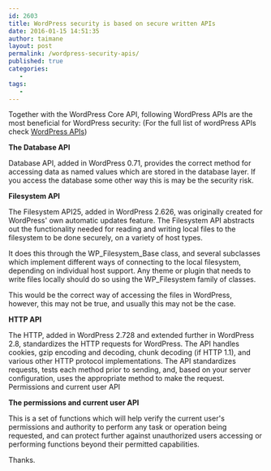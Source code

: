 ```yaml
---
id: 2603
title: WordPress security is based on secure written APIs
date: 2016-01-15 14:51:35
author: taimane
layout: post
permalink: /wordpress-security-apis/
published: true
categories:
   -
tags:
   -
---
```

Together with the WordPress Core API, following WordPress APIs are the most beneficial for WordPress security:
(For the full list of wordPress APIs check <a href="https://codex.wordpress.org/WordPress_APIs)">WordPress APIs</a>)

<strong>The Database API</strong>

Database API, added in WordPress 0.71, provides the correct method for accessing data as named values which are stored in the database layer. If you access the database some other way this is may be the security risk.

<strong>Filesystem API</strong>

The Filesystem API25, added in WordPress 2.626, was originally created for WordPress' own automatic updates feature. The Filesystem API abstracts out the functionality needed for reading and writing local files to the filesystem to be done securely, on a variety of host types.

It does this through the WP_Filesystem_Base class, and several subclasses which implement different ways of connecting to the local filesystem, depending on individual host support. Any theme or plugin that needs to write files locally should do so using the WP_Filesystem family of classes.

This would be the correct way of accessing the files in WordPress, however, this may not be true, and usually this may not be the case.

<strong>HTTP API</strong>

The HTTP, added in WordPress 2.728 and extended further in WordPress 2.8, standardizes the HTTP requests for WordPress. The API handles cookies, gzip encoding and decoding, chunk decoding (if HTTP 1.1), and various other HTTP protocol implementations. The API standardizes requests, tests each method prior to sending, and, based on your server configuration, uses the appropriate method to make the request.
Permissions and current user API

<strong>The permissions and current user API</strong>

This is a set of functions which will help verify the current user's permissions and authority to perform any task or operation being requested, and can protect further against unauthorized users accessing or performing functions beyond their permitted capabilities.

Thanks.  
